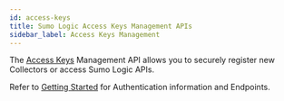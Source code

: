 ```yaml
---
id: access-keys
title: Sumo Logic Access Keys Management APIs
sidebar_label: Access Keys Management
---
```


The [Access Keys](https://help.sumologic.com/Manage/Security/Access-Keys) Management API allows you to securely register new Collectors or access Sumo Logic APIs.

Refer to [Getting Started](docs/api/index.md) for Authentication information and Endpoints.
